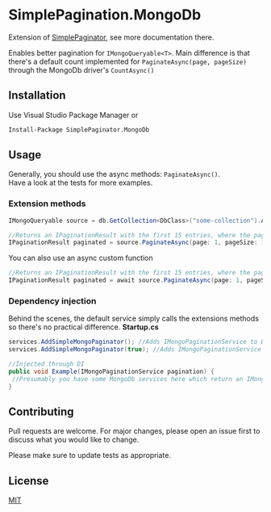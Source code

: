 # SimplePagination.MongoDb

Extension of [SimplePaginator](https://github.com/maxstralin/SimplePaginator), see more documentation there.

Enables better pagination for `IMongoQueryable<T>`. Main difference is that there's a default count implemented for `PaginateAsync(page, pageSize)` through the MongoDb driver's `CountAsync()`

## Installation

Use Visual Studio Package Manager or 
```bash
Install-Package SimplePaginator.MongoDb
```

## Usage
Generally, you should use the async methods: `PaginateAsync()`.  
Have a look at the tests for more examples.

### Extension methods
```csharp
IMongoQueryable source = db.GetCollection<DbClass>("some-collection").AsQueryable();

//Returns an IPaginationResult with the first 15 entries, where the page count is calculated using the MongoDb driver's CountAsync() function 
IPaginationResult paginated = source.PaginateAsync(page: 1, pageSize: 15);
```

You can also use an async custom function
```csharp
//Returns an IPaginationResult with the first 15 entries, where the page count is calculated using a custom async function.
IPaginationResult paginated = await source.PaginateAsync(page: 1, pageSize: 15, (q) => Task.FromResult(50));
```

### Dependency injection
Behind the scenes, the default service simply calls the extensions methods so there's no practical difference.
**Startup.cs**
```csharp
services.AddSimpleMongoPaginator(); //Adds IMongoPaginationService to DI
services.AddSimpleMongoPaginator(true); //Adds IMongoPaginationService AND also registers it as IPaginationService to DI
```

```csharp
//Injected through DI
public void Example(IMongoPaginationService pagination) {
 //Presumably you have some MongoDb services here which return an IMongoQueryable<T>
}
```

## Contributing
Pull requests are welcome. For major changes, please open an issue first to discuss what you would like to change.

Please make sure to update tests as appropriate.

## License
[MIT](https://choosealicense.com/licenses/mit/)